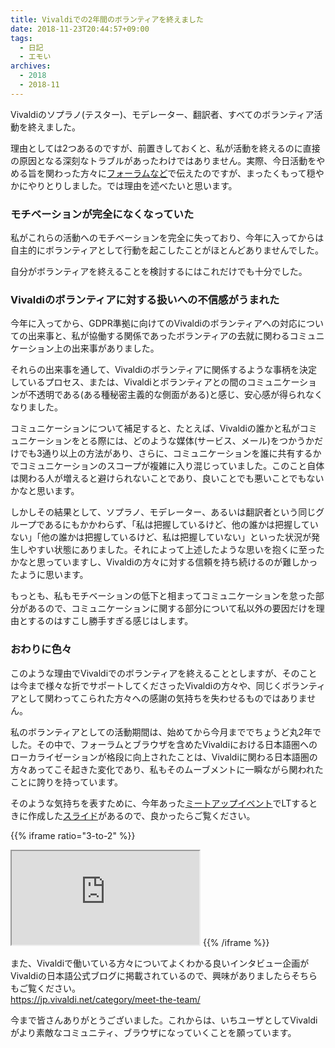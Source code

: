 ```yaml
---
title: Vivaldiでの2年間のボランティアを終えました
date: 2018-11-23T20:44:57+09:00
tags:
  - 日記
  - エモい
archives:
  - 2018
  - 2018-11
---
```


Vivaldiのソプラノ(テスター)、モデレーター、翻訳者、すべてのボランティア活動を終えました。

理由としては2つあるのですが、前置きしておくと、私が活動を終えるのに直接の原因となる深刻なトラブルがあったわけではありません。実際、今日活動をやめる旨を関わった方々に[フォーラムなど](https://forum.vivaldi.net/topic/32463/)で伝えたのですが、まったくもって穏やかにやりとりしました。では理由を述べたいと思います。

### モチベーションが完全になくなっていた

私がこれらの活動へのモチベーションを完全に失っており、今年に入ってからは自主的にボランティアとして行動を起こしたことがほとんどありませんでした。

自分がボランティアを終えることを検討するにはこれだけでも十分でした。

### Vivaldiのボランティアに対する扱いへの不信感がうまれた

今年に入ってから、GDPR準拠に向けてのVivaldiのボランティアへの対応についての出来事と、私が協働する関係であったボランティアの去就に関わるコミュニケーション上の出来事がありました。

それらの出来事を通して、Vivaldiのボランティアに関係するような事柄を決定しているプロセス、または、Vivaldiとボランティアとの間のコミュニケーションが不透明である(ある種秘密主義的な側面がある)と感じ、安心感が得られなくなりました。

コミュニケーションについて補足すると、たとえば、Vivaldiの誰かと私がコミュニケーションをとる際には、どのような媒体(サービス、メール)をつかうかだけでも3通り以上の方法があり、さらに、コミュニケーションを誰に共有するかでコミュニケーションのスコープが複雑に入り混じっていました。このこと自体は関わる人が増えると避けられないことであり、良いことでも悪いことでもないかなと思います。

しかしその結果として、ソプラノ、モデレーター、あるいは翻訳者という同じグループであるにもかかわらず、「私は把握しているけど、他の誰かは把握していない」「他の誰かは把握しているけど、私は把握していない」といった状況が発生しやすい状態にありました。それによって上述したような思いを抱くに至ったかなと思っていますし、Vivaldiの方々に対する信頼を持ち続けるのが難しかったように思います。

もっとも、私もモチベーションの低下と相まってコミュニケーションを怠った部分があるので、コミュニケーションに関する部分について私以外の要因だけを理由とするのはすこし勝手すぎる感じはします。

### おわりに色々

このような理由でVivaldiでのボランティアを終えることとしますが、そのことは今まで様々な折でサポートしてくださったVivaldiの方々や、同じくボランティアとして関わってこられた方々への感謝の気持ちを失わせるものではありません。

私のボランティアとしての活動期間は、始めてから今月まででちょうど丸2年でした。その中で、フォーラムとブラウザを含めたVivaldiにおける日本語圏へのローカライゼーションが格段に向上されたことは、Vivaldiに関わる日本語圏の方々あってこそ起きた変化であり、私もそのムーブメントに一瞬ながら関われたことに誇りを持っています。

そのような気持ちを表すために、今年あった[ミートアップイベント](https://togetter.com/li/1232090)でLTするときに作成した[スライド](https://knokmki612.github.io/vivaldi-2018-tokyo/slides/#/)があるので、良かったらご覧ください。

{{% iframe ratio="3-to-2" %}}
<iframe src="https://knokmki612.github.io/vivaldi-2018-tokyo/slides/#/"></iframe>
{{% /iframe %}}

また、Vivaldiで働いている方々についてよくわかる良いインタビュー企画がVivaldiの日本語公式ブログに掲載されているので、興味がありましたらそちらもご覧ください。  
https://jp.vivaldi.net/category/meet-the-team/

今まで皆さんありがとうございました。これからは、いちユーザとしてVivaldiがより素敵なコミュニティ、ブラウザになっていくことを願っています。
